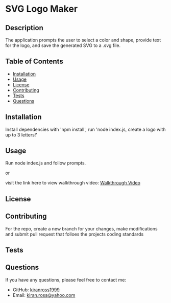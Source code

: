# SVG Logo Maker

## Description
The application prompts the user to select a color and shape, provide text for the logo, and save the generated SVG to a .svg file.

## Table of Contents
- [Installation](#installation)
- [Usage](#usage)
- [License](#license)
- [Contributing](#contributing)
- [Tests](#tests)
- [Questions](#questions)

## Installation
Install dependencies with 'npm install', run 'node index.js, create a logo with up to 3 letters!'

## Usage
Run node index.js and follow prompts.

or 

visit the link here to view walkthrough video: [Walkthrough Video](https://www.awesomescreenshot.com/video/30178438?key=e71270ae1a5ebbfea2dd71af132c6e74)

## License

## Contributing
For the repo, create a new branch for your changes, make modifications and submit pull request that folloes the projects coding standards

## Tests

## Questions
If you have any questions, please feel free to contact me:
- GitHub: [kiranross1999](https://github.com/kiranross1999)
- Email: kiran.ross@yahoo.com
